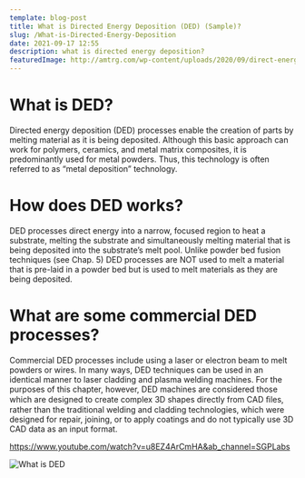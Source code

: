 ```yaml
---
template: blog-post
title: What is Directed Energy Deposition (DED) (Sample)?
slug: /What-is-Directed-Energy-Deposition
date: 2021-09-17 12:55
description: what is directed energy deposition?
featuredImage: http://amtrg.com/wp-content/uploads/2020/09/direct-energy-deposition.jpg
---
```

# What is DED?

Directed energy deposition (DED) processes enable the creation of parts by melting material as it is being deposited. Although this basic approach can work for polymers, ceramics, and metal matrix composites, it is predominantly used for metal powders. Thus, this technology is often referred to as “metal deposition” technology.

# How does DED works?

DED processes direct energy into a narrow, focused region to heat a substrate, melting the substrate and simultaneously melting material that is being deposited into the substrate’s melt pool. Unlike powder bed fusion techniques (see Chap. 5) DED processes are NOT used to melt a material that is pre-laid in a powder bed but is used to melt materials as they are being deposited.

# What are some commercial DED processes?

Commercial DED processes include using a laser or electron beam to melt powders or wires. In many ways, DED techniques can be used in an identical manner to laser cladding and plasma welding machines. For the purposes of this chapter, however, DED machines are considered those which are designed to create complex 3D shapes directly from CAD ﬁles, rather than the traditional welding and cladding technologies, which were designed for repair, joining, or to apply coatings and do not typically use 3D CAD data as an input format.

[<https://www.youtube.com/watch?v=u8EZ4ArCmHA&ab_channel=SGPLabs>](<https://www.youtube.com/watch?v=u8EZ4ArCmHA&ab_channel=SGPLabs>)

![What is DED](https://eklemeliimalat.net/wp-content/uploads/2020/02/Powder-DED-diagram.png "What is DED")

[](https://www.youtube.com/watch?v=u8EZ4ArCmHA&ab_channel=SGPLabs)[](https://www.youtube.com/watch?v=u8EZ4ArCmHA&ab_channel=SGPLabs)